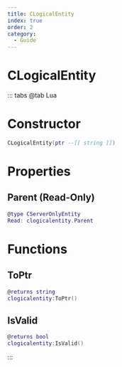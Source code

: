 ```yaml
---
title: CLogicalEntity
index: true
order: 2
category:
  - Guide
---
```


# CLogicalEntity

::: tabs
@tab Lua
# Constructor
```lua
CLogicalEntity(ptr --[[ string ]])
```
# Properties
## Parent (Read-Only)
```lua
@type CServerOnlyEntity
Read: clogicalentity.Parent
```
# Functions
## ToPtr
```lua
@returns string
clogicalentity:ToPtr()
```
## IsValid
```lua
@returns bool
clogicalentity:IsValid()
```

:::